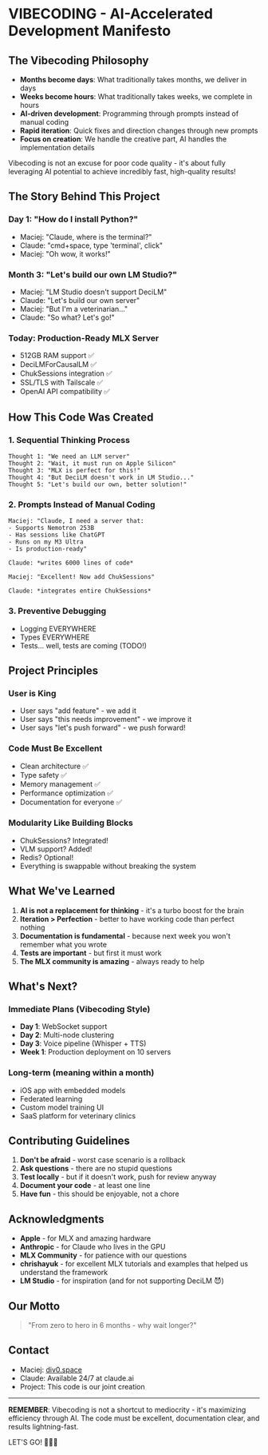 # VIBECODING - AI-Accelerated Development Manifesto

## The Vibecoding Philosophy

- **Months become days**: What traditionally takes months, we deliver in days
- **Weeks become hours**: What traditionally takes weeks, we complete in hours
- **AI-driven development**: Programming through prompts instead of manual coding
- **Rapid iteration**: Quick fixes and direction changes through new prompts
- **Focus on creation**: We handle the creative part, AI handles the implementation details

Vibecoding is not an excuse for poor code quality - it's about fully leveraging AI potential to achieve incredibly fast, high-quality results!

## The Story Behind This Project

### Day 1: "How do I install Python?"
- Maciej: "Claude, where is the terminal?"
- Claude: "cmd+space, type 'terminal', click"
- Maciej: "Oh wow, it works!"

### Month 3: "Let's build our own LM Studio?"
- Maciej: "LM Studio doesn't support DeciLM"
- Claude: "Let's build our own server"
- Maciej: "But I'm a veterinarian..."
- Claude: "So what? Let's go!"

### Today: Production-Ready MLX Server
- 512GB RAM support ✅
- DeciLMForCausalLM ✅
- ChukSessions integration ✅
- SSL/TLS with Tailscale ✅
- OpenAI API compatibility ✅

## How This Code Was Created

### 1. Sequential Thinking Process
```
Thought 1: "We need an LLM server"
Thought 2: "Wait, it must run on Apple Silicon"
Thought 3: "MLX is perfect for this!"
Thought 4: "But DeciLM doesn't work in LM Studio..."
Thought 5: "Let's build our own, better solution!"
```

### 2. Prompts Instead of Manual Coding
```
Maciej: "Claude, I need a server that:
- Supports Nemotron 253B
- Has sessions like ChatGPT
- Runs on my M3 Ultra
- Is production-ready"

Claude: *writes 6000 lines of code*

Maciej: "Excellent! Now add ChukSessions"

Claude: *integrates entire ChukSessions*
```

### 3. Preventive Debugging
- Logging EVERYWHERE
- Types EVERYWHERE
- Tests... well, tests are coming (TODO!)

## Project Principles

### User is King
- User says "add feature" - we add it
- User says "this needs improvement" - we improve it
- User says "let's push forward" - we push forward!

### Code Must Be Excellent
- Clean architecture ✅
- Type safety ✅
- Memory management ✅
- Performance optimization ✅
- Documentation for everyone ✅

### Modularity Like Building Blocks
- ChukSessions? Integrated!
- VLM support? Added!
- Redis? Optional!
- Everything is swappable without breaking the system

## What We've Learned

1. **AI is not a replacement for thinking** - it's a turbo boost for the brain
2. **Iteration > Perfection** - better to have working code than perfect nothing
3. **Documentation is fundamental** - because next week you won't remember what you wrote
4. **Tests are important** - but first it must work
5. **The MLX community is amazing** - always ready to help

## What's Next?

### Immediate Plans (Vibecoding Style)
- **Day 1**: WebSocket support
- **Day 2**: Multi-node clustering
- **Day 3**: Voice pipeline (Whisper + TTS)
- **Week 1**: Production deployment on 10 servers

### Long-term (meaning within a month)
- iOS app with embedded models
- Federated learning
- Custom model training UI
- SaaS platform for veterinary clinics

## Contributing Guidelines

1. **Don't be afraid** - worst case scenario is a rollback
2. **Ask questions** - there are no stupid questions
3. **Test locally** - but if it doesn't work, push for review anyway
4. **Document your code** - at least one line
5. **Have fun** - this should be enjoyable, not a chore

## Acknowledgments

- **Apple** - for MLX and amazing hardware
- **Anthropic** - for Claude who lives in the GPU
- **MLX Community** - for patience with our questions
- **chrishayuk** - for excellent MLX tutorials and examples that helped us understand the framework
- **LM Studio** - for inspiration (and for not supporting DeciLM 😈)

## Our Motto

> "From zero to hero in 6 months - why wait longer?"

## Contact

- Maciej: [div0.space](https://div0.space)
- Claude: Available 24/7 at claude.ai
- Project: This code is our joint creation

---

**REMEMBER**: Vibecoding is not a shortcut to mediocrity - it's maximizing efficiency through AI. The code must be excellent, documentation clear, and results lightning-fast.

LET'S GO! 🚀🔥💪